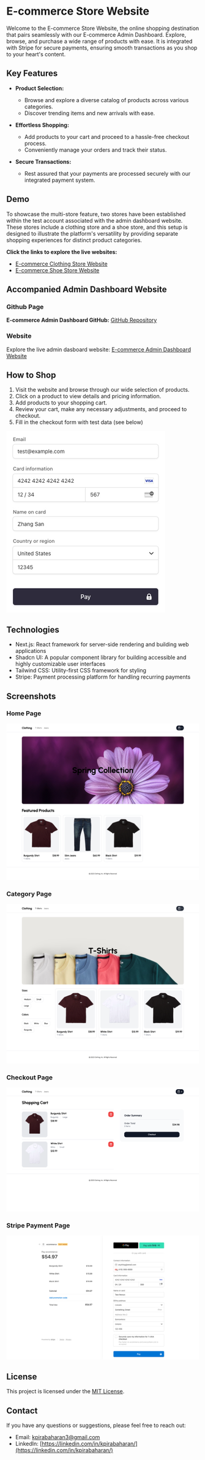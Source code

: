 # E-commerce Store Website

Welcome to the E-commerce Store Website, the online shopping destination that pairs seamlessly with our E-commerce Admin Dashboard. Explore, browse, and purchase a wide range of products with ease. It is integrated with Stripe for secure payments, ensuring smooth transactions as you shop to your heart's content.

## Key Features

- **Product Selection:**

  - Browse and explore a diverse catalog of products across various categories.
  - Discover trending items and new arrivals with ease.

- **Effortless Shopping:**

  - Add products to your cart and proceed to a hassle-free checkout process.
  - Conveniently manage your orders and track their status.

- **Secure Transactions:**
  - Rest assured that your payments are processed securely with our integrated payment system.

## Demo

To showcase the multi-store feature, two stores have been established within the test account associated with the admin dashboard website. These stores include a clothing store and a shoe store, and this setup is designed to illustrate the platform's versatility by providing separate shopping experiences for distinct product categories.

**Click the links to explore the live websites:**

- [E-commerce Clothing Store Website](https://e-commerce-store-clothes-kpirabaharan.vercel.app/)
- [E-commerce Shoe Store Website](https://e-commerce-store-shoes-kpirabaharan.vercel.app/)

## Accompanied Admin Dashboard Website

### Github Page

**E-commerce Admin Dashboard GitHub:** [GitHub Repository](https://github.com/kpirabaharan/E-Commerce-Admin-Dashboard)

### Website

Explore the live admin dasboard website: [E-commerce Admin Dashboard Website](https://e-commerce-admin-dashboard-kpirabaharan.vercel.app/)

## How to Shop

1. Visit the website and browse through our wide selection of products.
2. Click on a product to view details and pricing information.
3. Add products to your shopping cart.
4. Review your cart, make any necessary adjustments, and proceed to checkout.
5. Fill in the checkout form with test data (see below)

![Test Data](./screenshots/TestCard.jpeg)

## Technologies

- Next.js: React framework for server-side rendering and building web applications
- Shadcn UI: A popular component library for building accessible and highly customizable user interfaces
- Tailwind CSS: Utility-first CSS framework for styling
- Stripe: Payment processing platform for handling recurring payments

## Screenshots

### Home Page

![Home Page Light](./screenshots/HomePage.png)

### Category Page

![Category Page](./screenshots/CategoryPage.png)

### Checkout Page

![Checkout Page](./screenshots/CheckoutScreen.png)

### Stripe Payment Page

![Stripe Payment Page](./screenshots/StripePayment.png)

## License

This project is licensed under the [MIT License](https://opensource.org/licenses/MIT).

## Contact

If you have any questions or suggestions, please feel free to reach out:

- Email: kpirabaharan3@gmail.com
- LinkedIn: [https://linkedin.com/in/kpirabaharan/](https://linkedin.com/in/kpirabaharan/)
